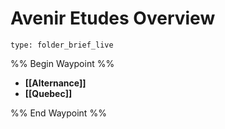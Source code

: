 # Avenir Etudes Overview
 
```ccard
type: folder_brief_live
```
 
%% Begin Waypoint %%
- **[[Alternance]]**
- **[[Quebec]]**

%% End Waypoint %%